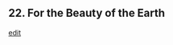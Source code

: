 
## 22.  For the Beauty of the Earth
[edit](https://docs.google.com/document/d/1S-6s1fxLn8MA7WmLp2lsM5iT42aBS-R5/edit?mode=html)




